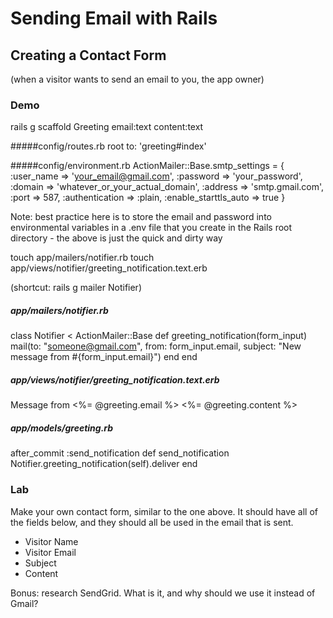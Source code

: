 # Sending Email with Rails

## Creating a Contact Form

(when a visitor wants to send an email to you, the app owner)

### Demo

rails g scaffold Greeting email:text content:text

#####config/routes.rb
root to: 'greeting#index'

#####config/environment.rb
ActionMailer::Base.smtp_settings = {
  :user_name => 'your_email@gmail.com',
  :password => 'your_password',
  :domain => 'whatever_or_your_actual_domain',
  :address => 'smtp.gmail.com',
  :port => 587,
  :authentication => :plain,
  :enable_starttls_auto => true
}

Note: best practice here is to store the email and password into environmental variables in a .env file that you create in the Rails root directory - the above is just the quick and dirty way

touch app/mailers/notifier.rb
touch app/views/notifier/greeting_notification.text.erb

(shortcut: rails g mailer Notifier)

##### app/mailers/notifier.rb
class Notifier < ActionMailer::Base
  def greeting_notification(form_input)
    mail(to: "someone@gmail.com", from: form_input.email, subject: "New message from #{form_input.email}")
  end
end

##### app/views/notifier/greeting_notification.text.erb
Message from <%= @greeting.email %>
<%= @greeting.content %>

##### app/models/greeting.rb
after_commit :send_notification
def send_notification
  Notifier.greeting_notification(self).deliver
end


### Lab

Make your own contact form, similar to the one above. It should have all of the fields below, and they should all be used in the email that is sent.

* Visitor Name
* Visitor Email
* Subject
* Content

Bonus: research SendGrid. What is it, and why should we use it instead of Gmail?




